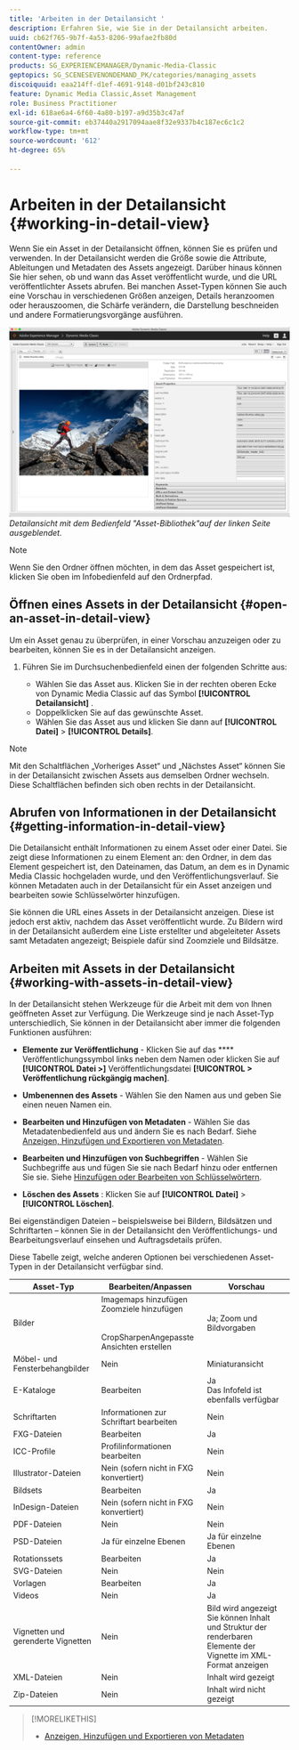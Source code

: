 ```yaml
---
title: 'Arbeiten in der Detailansicht '
description: Erfahren Sie, wie Sie in der Detailansicht arbeiten.
uuid: cb62f765-9b7f-4a53-8206-99afae2fb80d
contentOwner: admin
content-type: reference
products: SG_EXPERIENCEMANAGER/Dynamic-Media-Classic
geptopics: SG_SCENESEVENONDEMAND_PK/categories/managing_assets
discoiquuid: eaa214ff-d1ef-4691-9148-d01bf243c810
feature: Dynamic Media Classic,Asset Management
role: Business Practitioner
exl-id: 618ae6a4-6f60-4a80-b197-a9d35b3c47af
source-git-commit: eb37440a2917094aae8f32e9337b4c187ec6c1c2
workflow-type: tm+mt
source-wordcount: '612'
ht-degree: 65%

---
```


# Arbeiten in der Detailansicht {#working-in-detail-view}

Wenn Sie ein Asset in der Detailansicht öffnen, können Sie es prüfen und verwenden. In der Detailansicht werden die Größe sowie die Attribute, Ableitungen und Metadaten des Assets angezeigt. Darüber hinaus können Sie hier sehen, ob und wann das Asset veröffentlicht wurde, und die URL veröffentlichter Assets abrufen. Bei manchen Asset-Typen können Sie auch eine Vorschau in verschiedenen Größen anzeigen, Details heranzoomen oder herauszoomen, die Schärfe verändern, die Darstellung beschneiden und andere Formatierungsvorgänge ausführen.

<!-- 

Comment Type: remark
Last Modified By: Rick Brough (rbrough@adobe.com)
Last Modified Date: 2018-06-14T13:52:46.623-0400

<p>as_detail_view_popup.png found in Downloads on local in folder "scene7-images"</p>

 -->

![Detailansicht: ](/help/assets/image_0.img.png)
*Detailansicht mit dem Bedienfeld &quot;Asset-Bibliothek&quot;auf der linken Seite ausgeblendet.*

>[!NOTE]
>
>Wenn Sie den Ordner öffnen möchten, in dem das Asset gespeichert ist, klicken Sie oben im Infobedienfeld auf den Ordnerpfad.

## Öffnen eines Assets in der Detailansicht {#open-an-asset-in-detail-view}

Um ein Asset genau zu überprüfen, in einer Vorschau anzuzeigen oder zu bearbeiten, können Sie es in der Detailansicht anzeigen.

1. Führen Sie im Durchsuchenbedienfeld einen der folgenden Schritte aus:

   * Wählen Sie das Asset aus. Klicken Sie in der rechten oberen Ecke von Dynamic Media Classic auf das Symbol **[!UICONTROL Detailansicht]** .
   * Doppelklicken Sie auf das gewünschte Asset.
   * Wählen Sie das Asset aus und klicken Sie dann auf **[!UICONTROL Datei]** > **[!UICONTROL Details]**.

>[!NOTE]
>
>Mit den Schaltflächen „Vorheriges Asset“ und „Nächstes Asset“ können Sie in der Detailansicht zwischen Assets aus demselben Ordner wechseln. Diese Schaltflächen befinden sich oben rechts in der Detailansicht.

## Abrufen von Informationen in der Detailansicht {#getting-information-in-detail-view}

Die Detailansicht enthält Informationen zu einem Asset oder einer Datei. Sie zeigt diese Informationen zu einem Element an: den Ordner, in dem das Element gespeichert ist, den Dateinamen, das Datum, an dem es in Dynamic Media Classic hochgeladen wurde, und den Veröffentlichungsverlauf. Sie können Metadaten auch in der Detailansicht für ein Asset anzeigen und bearbeiten sowie Schlüsselwörter hinzufügen.

Sie können die URL eines Assets in der Detailansicht anzeigen. Diese ist jedoch erst aktiv, nachdem das Asset veröffentlicht wurde. Zu Bildern wird in der Detailansicht außerdem eine Liste erstellter und abgeleiteter Assets samt Metadaten angezeigt; Beispiele dafür sind Zoomziele und Bildsätze.

## Arbeiten mit Assets in der Detailansicht {#working-with-assets-in-detail-view}

In der Detailansicht stehen Werkzeuge für die Arbeit mit dem von Ihnen geöffneten Asset zur Verfügung. Die Werkzeuge sind je nach Asset-Typ unterschiedlich, Sie können in der Detailansicht aber immer die folgenden Funktionen ausführen:

* **Elemente zur Veröffentlichung**  - Klicken Sie auf das  **** Veröffentlichungssymbol links neben dem Namen oder klicken Sie auf  **[!UICONTROL Datei >]** Veröffentlichungsdatei  **[!UICONTROL > Veröffentlichung rückgängig machen]**.

* **Umbenennen des Assets**  - Wählen Sie den Namen aus und geben Sie einen neuen Namen ein.

* **Bearbeiten und Hinzufügen von Metadaten**  - Wählen Sie das Metadatenbedienfeld aus und ändern Sie es nach Bedarf. Siehe [Anzeigen, Hinzufügen und Exportieren von Metadaten](/help/viewing-adding-exporting-metadata.md).

* **Bearbeiten und Hinzufügen von Suchbegriffen**  - Wählen Sie Suchbegriffe aus und fügen Sie sie nach Bedarf hinzu oder entfernen Sie sie. Siehe [Hinzufügen oder Bearbeiten von Schlüsselwörtern](/help/viewing-adding-exporting-metadata.md).

* **Löschen des Assets** : Klicken Sie auf  **[!UICONTROL Datei]**  >  **[!UICONTROL Löschen]**.

Bei eigenständigen Dateien – beispielsweise bei Bildern, Bildsätzen und Schriftarten – können Sie in der Detailansicht den Veröffentlichungs- und Bearbeitungsverlauf einsehen und Auftragsdetails prüfen.

Diese Tabelle zeigt, welche anderen Optionen bei verschiedenen Asset-Typen in der Detailansicht verfügbar sind.

| Asset-Typ | Bearbeiten/Anpassen | Vorschau |
|--- |--- |--- |
| Bilder | Imagemaps hinzufügen<br>Zoomziele hinzufügen<br><br><br>CropSharpenAngepasste Ansichten erstellen | Ja; Zoom und Bildvorgaben |
| Möbel- und Fensterbehangbilder | Nein | Miniaturansicht |
| E-Kataloge | Bearbeiten | Ja<br>Das Infofeld ist ebenfalls verfügbar |
| Schriftarten | Informationen zur Schriftart bearbeiten | Nein |
| FXG-Dateien | Bearbeiten | Ja |
| ICC-Profile | Profilinformationen bearbeiten | Nein |
| Illustrator-Dateien | Nein (sofern nicht in FXG konvertiert) | Nein |
| Bildsets | Bearbeiten | Ja |
| InDesign-Dateien | Nein (sofern nicht in FXG konvertiert) | Nein |
| PDF-Dateien | Nein | Nein |
| PSD-Dateien | Ja für einzelne Ebenen | Ja für einzelne Ebenen |
| Rotationssets | Bearbeiten | Ja |
| SVG-Dateien | Nein | Nein |
| Vorlagen | Bearbeiten | Ja |
| Videos | Nein | Ja |
| Vignetten und gerenderte Vignetten | Nein | Bild wird angezeigt<br>Sie können Inhalt und Struktur der renderbaren Elemente der Vignette im XML-Format anzeigen |
| XML-Dateien | Nein | Inhalt wird gezeigt |
| Zip-Dateien | Nein | Inhalt wird nicht gezeigt |

>[!MORELIKETHIS]
>
>* [Anzeigen, Hinzufügen und Exportieren von Metadaten](viewing-adding-exporting-metadata.md#viewing_adding_and_exporting_metadata)

